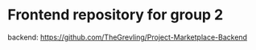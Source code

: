 # Frontend repository for group 2

backend: https://github.com/TheGrevling/Project-Marketplace-Backend
